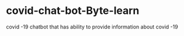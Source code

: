 # covid-chat-bot-Byte-learn
covid -19 chatbot that has ability to provide information about covid -19
